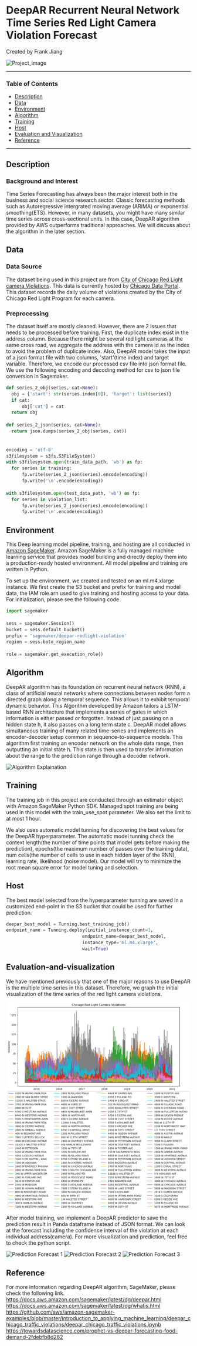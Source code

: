 # DeepAR Recurrent Neural Network Time Series Red Light Camera Violation Forecast
Created by Frank Jiang

![Project_image](https://www.cloudmanagementinsider.com/wp-content/uploads/2020/10/Amit-Cards-04-1024x535.png)

 ---
 ### Table of Contents
   - [Description](#Description)
   - [Data](#Data)
   - [Environment](#Environment)
   - [Algorithm](#Algorithm)
   - [Training](#Training)
   - [Host](#Host)
   - [Evaluation and Visualization](#Evaluation-and-visualization)
   - [Reference](#Reference)
 ---
 
 ## Description
 
 ### Background and Interest
 Time Series Forecasting has always been the major interest both in the business and social science research sector. Classic forecasting methods such as Autoregressive intergrated moving average (ARIMA) or exponential smoothing(ETS). However, in many datasets, you might have many similar time series across cross-sectional units. In this case, DeepAR algorithm provided by AWS outperforms traditional approaches. We will discuss about the algorithm in the later section. 
 
 ## Data
 
 ### Data Source
 
The dataset being used in this project are from [City of Chicago Red Light camera Violations](https://data.cityofchicago.org/Transportation/Red-Light-Camera-Violations/spqx-js37). This data is currently hosted by [Chicago Data Portal](http://www.cityofchicago.org/city/en/depts/cdot/supp_info/red-light_cameraenforcement.html). This dataset records the daily volume of violations created by the City of Chicago Red Light Program for each camera. 
 
 ### Preprocessing
 
 The dataset itself are mostly cleaned. However, there are 2 issues that needs to be processed before training. First, the duplicate index exist in the address column. Because there might be several red light cameras at the same cross road, we aggregate the address with the camera id as the index to avoid the problem of duplicate index. 
 Also, DeepAR model takes the input of a json format file with two columns, 'start'(time index) and target variable. Therefore, we encode our processed csv file into json format file. We use the following encoding and decoding method for csv to json file conversion in Sagemaker. 
  ```python
def series_2_obj(series, cat=None):
    obj = {'start': str(series.index[0]), 'target': list(series)}
    if cat:
        obj['cat'] = cat
    return obj

def series_2_json(series, cat=None):
    return json.dumps(series_2_obj(series, cat))
    
    
encoding = 'utf-8'
s3filesystem = s3fs.S3FileSystem()
with s3filesystem.open(train_data_path, 'wb') as fp:
    for series in training:
        fp.write(series_2_json(series).encode(encoding))
        fp.write('\n'.encode(encoding))

with s3filesystem.open(test_data_path, 'wb') as fp:
    for series in violation_list:
        fp.write(series_2_json(series).encode(encoding))
        fp.write('\n'.encode(encoding))
```

## Environment

This Deep learning model pipeline, training, and hosting are all conducted in [Amazon SageMaker](https://docs.aws.amazon.com/sagemaker/latest/dg/whatis.html). Amazon SageMaker is a fully managed machine learning service that provides model building and directly deploy them into a production-ready hosted environment. All model pipeline and training are written in Python. 

To set up the environment, we created and tested on an ml.m4.xlarge instance. We first create the S3 bucket and prefix for training and model data, the IAM role arn used to give training and hosting access to your data. For initialization, please see the following code

 ```python
import sagemaker

sess = sagemaker.Session()
bucket = sess.default_bucket()
prefix = 'sagemaker/deepar-redlight-violation'
region = sess.boto_region_name

role = sagemaker.get_execution_role()
```

## Algorithm

DeepAR algorithm has its foundation on recurrent neural network (RNN), a class of artificial neural networks where connections between nodes form a directed graph along a temporal sequence. This allows it to exhibit temporal dynamic behavior. This Algorithm developed by Amazon tailors a LSTM-based RNN architecture that implements a series of gates in which information is either passed or forgotten. Instead of just passing on a hidden state h, it also passes on a long term state c. DeepAR model allows simultaneous training of many related time-series and implements an encoder-decoder setup common in sequence-to-sequence models. This algorithm first training an encoder network on the whole data range, then outputting an initial state h. This state is then used to transfer information about the range to the prediction range through a decoder network. 

![Algorithm Explaination](https://miro.medium.com/max/3600/0*9xUS6MMxz3hCz2f7.png)


## Training

The training job in this project are conducted through an estimator object with Amazon SageMaker Python SDK. Managed spot training are being used in this model with the train_use_spot parameter. We also set the limit to at most 1 hour. 

We also uses automatic model tunning for discovering the best values for the DeepAR hyperparameter. The automatic model tunning check the context length(the number of time points that model gets before making the prediction), epochs(the maximum number of passes over the training data), num cells(the number of cells to use in each hidden layer of the RNN), learning rate, likelihood (noise model). Our model will try to minimize the root mean square error for model tuning and selection. 


## Host

The best model selected from the hyperparameter tunning are saved in a customized end-point in the S3 bucket that could be used for further prediction. 

```Python
deepar_best_model = Tunning.best_training_job()
endpoint_name = Tunning.deploy(initial_instance_count=1,
                             endpoint_name=deepar_best_model,
                             instance_type='ml.m4.xlarge',
                             wait=True)
```

## Evaluation-and-visualization

We have mentioned previously that one of the major reasons to use DeepAR is the multiple time series in this dataset. Therefore, we graph the initial visualization of the time series of the red light camera violations. 

![Initial Time Series Visualization](Time_Series_Plot.png)

After model training, we implement a DeepAR predictor to save the prediction result in Panda dataframe instead of JSON format. We can look at the forecast including the confidence interval of the violation at each individual address(camera). For more visualization and prediction, feel free to check the python script. 

![Prediction Forecast 1]()
![Prediction Forecast 2]()
![Prediction Forecast 3]()


## Reference

For more information regarding DeepAR algorithm, SageMaker, please check the following link. 
https://docs.aws.amazon.com/sagemaker/latest/dg/deepar.html
https://docs.aws.amazon.com/sagemaker/latest/dg/whatis.html
https://github.com/aws/amazon-sagemaker-examples/blob/master/introduction_to_applying_machine_learning/deepar_chicago_traffic_violations/deepar_chicago_traffic_violations.ipynb
https://towardsdatascience.com/prophet-vs-deepar-forecasting-food-demand-2fdebfb8d282
